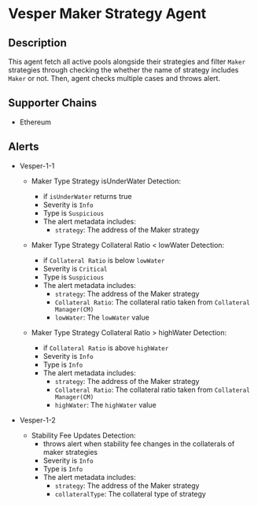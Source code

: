 # Vesper Maker Strategy Agent

## Description

This agent fetch all active pools alongside their strategies and filter `Maker` strategies through checking the whether the name of strategy includes `Maker` or not. Then, agent checks multiple cases and throws alert.

## Supporter Chains

- Ethereum

## Alerts

- Vesper-1-1

  - Maker Type Strategy isUnderWater Detection:

    - if `isUnderWater` returns true
    - Severity is `Info`
    - Type is `Suspicious`
    - The alert metadata includes:
      - `strategy`: The address of the Maker strategy

  - Maker Type Strategy Collateral Ratio < lowWater Detection:

    - if `Collateral Ratio` is below `lowWater`
    - Severity is `Critical`
    - Type is `Suspicious`
    - The alert metadata includes:
      - `strategy`: The address of the Maker strategy
      - `Collateral Ratio`: The collateral ratio taken from `Collateral Manager(CM)`
      - `lowWater`: The `lowWater` value

  - Maker Type Strategy Collateral Ratio > highWater Detection:

    - if `Collateral Ratio` is above `highWater`
    - Severity is `Info`
    - Type is `Info`
    - The alert metadata includes:
      - `strategy`: The address of the Maker strategy
      - `Collateral Ratio`: The collateral ratio taken from `Collateral Manager(CM)`
      - `highWater`: The `highWater` value

- Vesper-1-2

  - Stability Fee Updates Detection:
    - throws alert when stability fee changes in the collaterals of maker strategies
    - Severity is `Info`
    - Type is `Info`
    - The alert metadata includes:
      - `strategy`: The address of the Maker strategy
      - `collateralType`: The collateral type of strategy
